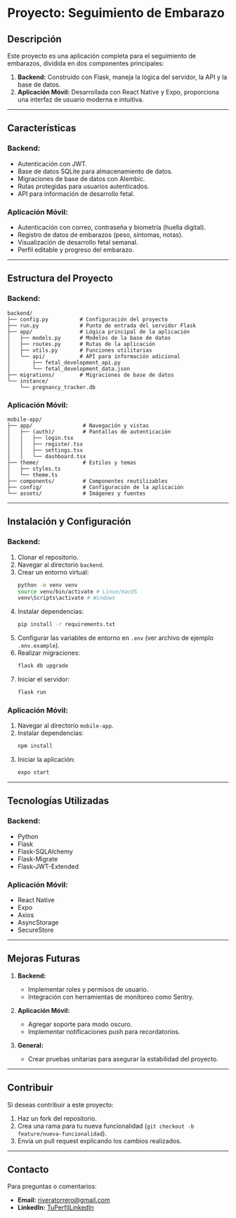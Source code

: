 # Proyecto: Seguimiento de Embarazo

## Descripción
Este proyecto es una aplicación completa para el seguimiento de embarazos, dividida en dos componentes principales:

1. **Backend:** Construido con Flask, maneja la lógica del servidor, la API y la base de datos.
2. **Aplicación Móvil:** Desarrollada con React Native y Expo, proporciona una interfaz de usuario moderna e intuitiva.

---

## Características

### **Backend:**
- Autenticación con JWT.
- Base de datos SQLite para almacenamiento de datos.
- Migraciones de base de datos con Alembic.
- Rutas protegidas para usuarios autenticados.
- API para información de desarrollo fetal.

### **Aplicación Móvil:**
- Autenticación con correo, contraseña y biometría (huella digital).
- Registro de datos de embarazos (peso, síntomas, notas).
- Visualización de desarrollo fetal semanal.
- Perfil editable y progreso del embarazo.

---

## Estructura del Proyecto

### **Backend:**
```
backend/
├── config.py          # Configuración del proyecto
├── run.py             # Punto de entrada del servidor Flask
├── app/               # Lógica principal de la aplicación
│   ├── models.py      # Modelos de la base de datos
│   ├── routes.py      # Rutas de la aplicación
│   ├── utils.py       # Funciones utilitarias
│   └── api/           # API para información adicional
│       ├── fetal_development_api.py
│       └── fetal_development_data.json
├── migrations/        # Migraciones de base de datos
└── instance/
    └── pregnancy_tracker.db
```

### **Aplicación Móvil:**
```
mobile-app/
├── app/                # Navegación y vistas
│   ├── (auth)/         # Pantallas de autenticación
│   │   ├── login.tsx
│   │   ├── register.tsx
│   │   ├── settings.tsx
│   │   └── dashboard.tsx
├── theme/              # Estilos y temas
│   ├── styles.ts
│   └── theme.ts
├── components/         # Componentes reutilizables
├── config/             # Configuración de la aplicación
└── assets/             # Imágenes y fuentes
```

---

## Instalación y Configuración

### **Backend:**
1. Clonar el repositorio.
2. Navegar al directorio `backend`.
3. Crear un entorno virtual:
   ```bash
   python -m venv venv
   source venv/bin/activate # Linux/macOS
   venv\Scripts\activate # Windows
   ```
4. Instalar dependencias:
   ```bash
   pip install -r requirements.txt
   ```
5. Configurar las variables de entorno en `.env` (ver archivo de ejemplo `.env.example`).
6. Realizar migraciones:
   ```bash
   flask db upgrade
   ```
7. Iniciar el servidor:
   ```bash
   flask run
   ```

### **Aplicación Móvil:**
1. Navegar al directorio `mobile-app`.
2. Instalar dependencias:
   ```bash
   npm install
   ```
3. Iniciar la aplicación:
   ```bash
   expo start
   ```

---

## Tecnologías Utilizadas

### **Backend:**
- Python
- Flask
- Flask-SQLAlchemy
- Flask-Migrate
- Flask-JWT-Extended

### **Aplicación Móvil:**
- React Native
- Expo
- Axios
- AsyncStorage
- SecureStore

---

## Mejoras Futuras

1. **Backend:**
   - Implementar roles y permisos de usuario.
   - Integración con herramientas de monitoreo como Sentry.

2. **Aplicación Móvil:**
   - Agregar soporte para modo oscuro.
   - Implementar notificaciones push para recordatorios.

3. **General:**
   - Crear pruebas unitarias para asegurar la estabilidad del proyecto.

---

## Contribuir
Si deseas contribuir a este proyecto:
1. Haz un fork del repositorio.
2. Crea una rama para tu nueva funcionalidad (`git checkout -b feature/nueva-funcionalidad`).
3. Envía un pull request explicando los cambios realizados.

---

## Contacto
Para preguntas o comentarios:
- **Email:** riveratorrero@gmail.com
- **LinkedIn:** [TuPerfilLinkedIn](https://www.linkedin.com/in/diego-rivera-t/)

